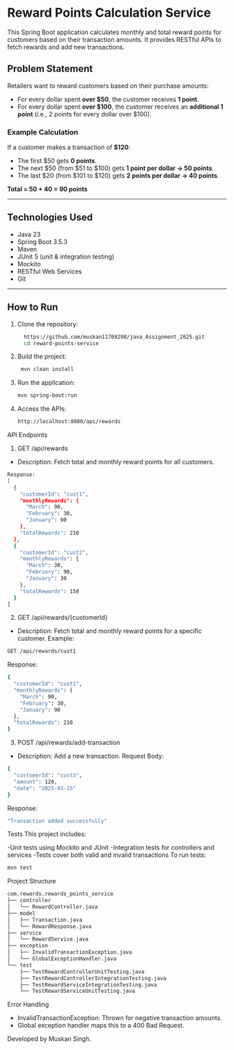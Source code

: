 
# Reward Points Calculation Service

This Spring Boot application calculates monthly and total reward points for customers based on their transaction amounts. It provides RESTful APIs to fetch rewards and add new transactions.

## Problem Statement

Retailers want to reward customers based on their purchase amounts:

- For every dollar spent **over $50**, the customer receives **1 point**.
- For every dollar spent **over $100**, the customer receives an **additional 1 point** (i.e., 2 points for every dollar over $100).

### Example Calculation

If a customer makes a transaction of **$120**:
- The first $50 gets **0 points**.
- The next $50 (from $51 to $100) gets **1 point per dollar → 50 points**.
- The last $20 (from $101 to $120) gets **2 points per dollar → 40 points**.

**Total = 50 + 40 = 90 points**

---
## Technologies Used

- Java 23
- Spring Boot 3.5.3
- Maven
- JUnit 5 (unit & integration testing)
- Mockito
- RESTful Web Services
- Git

---

## How to Run

1. Clone the repository:
   ```bash
     https://github.com/muskan11709298/java_Assignment_2025.git
     cd reward-points-service
2. Build the project:
   ```bash
    mvn clean install
3. Run the application:
   ```bash
   mvn spring-boot:run
4. Access the APIs:
   ```bash
   http://localhost:8080/api/rewards
API Endpoints
1. GET /api/rewards
- Description: Fetch total and monthly reward points for all customers.
```bash
Response:
[
  {
    "customerId": "cust1",
    "monthlyRewards": {
      "March": 90,
      "February": 30,
      "January": 90
    },
    "totalRewards": 210
  },
  {
    "customerId": "cust2",
    "monthlyRewards": {
      "March": 30,
      "February": 90,
      "January": 30
    },
    "totalRewards": 150
  }
]
```
2. GET /api/rewards/{customerId}
- Description: Fetch total and monthly reward points for a specific customer.
Example:
```bash
GET /api/rewards/cust1
```
Response:
```bash
{
  "customerId": "cust1",
  "monthlyRewards": {
    "March": 90,
    "February": 30,
    "January": 90
  },
  "totalRewards": 210
}
```
3. POST /api/rewards/add-transaction
- Description: Add a new transaction.
Request Body:
```bash
{
  "customerId": "cust3",
  "amount": 120,
  "date": "2025-03-15"
}
```
Response:
```bash
"Transaction added successfully"
```
Tests
This project includes:

-Unit tests using Mockito and JUnit
-Integration tests for controllers and services
-Tests cover both valid and invalid transactions
To run tests:
```bash
mvn test
```
Project Structure
```bash
com.rewards.rewards_points_service
├── controller
│   └── RewardController.java
├── model
│   ├── Transaction.java
│   └── RewardResponse.java
├── service
│   └── RewardService.java
├── exception
│   ├── InvalidTransactionException.java
│   └── GlobalExceptionHandler.java
└── test
    ├── TestRewardControllerUnitTesting.java
    ├── TestRewardControllerIntegrationTesting.java
    ├── TestRewardServiceIntegrationTesting.java
    └── TestRewardServiceUnitTesting.java
```
Error Handling
- InvalidTransactionException: Thrown for negative transaction amounts.
- Global exception handler maps this to a 400 Bad Request.
  
Developed by Muskan Singh.












